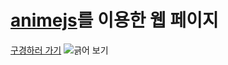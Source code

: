 # [animejs](https://animejs.com)를 이용한 웹 페이지
[구경하러 가기](https://takeaways.github.io/animation-with-anime/)
![긁어 보기](https://i.ibb.co/9wkVfq4/2021-09-16-4-14-19.png)

